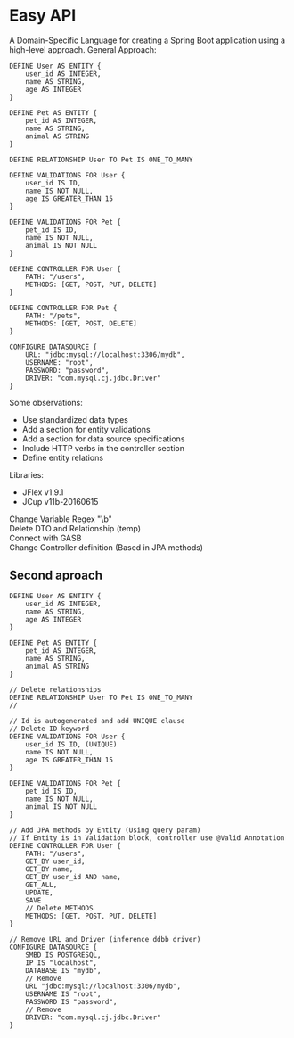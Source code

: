 # Easy API

A Domain-Specific Language for creating a Spring Boot application using a high-level approach.
General Approach:
```
DEFINE User AS ENTITY {
    user_id AS INTEGER,
    name AS STRING,
    age AS INTEGER
}

DEFINE Pet AS ENTITY {
    pet_id AS INTEGER,
    name AS STRING,
    animal AS STRING
}

DEFINE RELATIONSHIP User TO Pet IS ONE_TO_MANY

DEFINE VALIDATIONS FOR User {
    user_id IS ID,
    name IS NOT NULL,
    age IS GREATER_THAN 15
}

DEFINE VALIDATIONS FOR Pet {
    pet_id IS ID,
    name IS NOT NULL,
    animal IS NOT NULL
}

DEFINE CONTROLLER FOR User {
    PATH: "/users",
    METHODS: [GET, POST, PUT, DELETE]
}

DEFINE CONTROLLER FOR Pet {
    PATH: "/pets",
    METHODS: [GET, POST, DELETE]
}

CONFIGURE DATASOURCE {
    URL: "jdbc:mysql://localhost:3306/mydb",
    USERNAME: "root",
    PASSWORD: "password",
    DRIVER: "com.mysql.cj.jdbc.Driver"
}
```

Some observations: 
- Use standardized data types
- Add a section for entity validations
- Add a section for data source specifications
- Include HTTP verbs in the controller section
- Define entity relations

Libraries:
- JFlex v1.9.1
- JCup v11b-20160615

Change Variable Regex "\b" <br>
Delete DTO and Relationship (temp) <br>
Connect with GASB <br>
Change Controller definition (Based in JPA methods) <br>

## Second aproach
```
DEFINE User AS ENTITY {
    user_id AS INTEGER,
    name AS STRING,
    age AS INTEGER
}

DEFINE Pet AS ENTITY {
    pet_id AS INTEGER,
    name AS STRING,
    animal AS STRING
}

// Delete relationships
DEFINE RELATIONSHIP User TO Pet IS ONE_TO_MANY
//

// Id is autogenerated and add UNIQUE clause
// Delete ID keyword
DEFINE VALIDATIONS FOR User {
    user_id IS ID, (UNIQUE)
    name IS NOT NULL,
    age IS GREATER_THAN 15
}

DEFINE VALIDATIONS FOR Pet {
    pet_id IS ID,
    name IS NOT NULL,
    animal IS NOT NULL
}

// Add JPA methods by Entity (Using query param)
// If Entity is in Validation block, controller use @Valid Annotation
DEFINE CONTROLLER FOR User {
    PATH: "/users",
    GET_BY user_id,
    GET_BY name,
    GET_BY user_id AND name,
    GET_ALL,
    UPDATE,
    SAVE
    // Delete METHODS
    METHODS: [GET, POST, PUT, DELETE]
}

// Remove URL and Driver (inference ddbb driver)
CONFIGURE DATASOURCE {
    SMBD IS POSTGRESQL,
    IP IS "localhost",
    DATABASE IS "mydb",
    // Remove
    URL "jdbc:mysql://localhost:3306/mydb",
    USERNAME IS "root",
    PASSWORD IS "password",
    // Remove
    DRIVER: "com.mysql.cj.jdbc.Driver"
}
```

